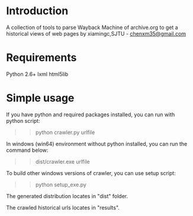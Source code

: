 Introduction
============
A collection of tools to parse Wayback Machine of archive.org to get a historical views of web pages
by xiamingc,SJTU - chenxm35@gmail.com

Requirements
============
Python 2.6+
lxml
html5lib

Simple usage
============
If you have python and required packages installed, you can run with python script:
>>python crawler.py urlfile


In windows (win64) environment without python installed, you can run the command below:
>>dist/crawler.exe urlfile


To build other windows versions of crawler, you can use setup script:
>>python setup_exe.py

The generated distribution locates in "dist" folder.

The crawled historical urls locates in "results".